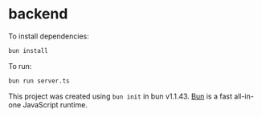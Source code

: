 # backend

To install dependencies:

```bash
bun install
```

To run:

```bash
bun run server.ts
```

This project was created using `bun init` in bun v1.1.43. [Bun](https://bun.sh) is a fast all-in-one JavaScript runtime.
